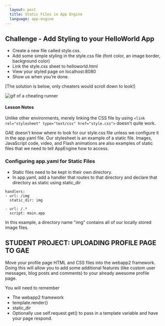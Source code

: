 ```yaml
---
  layout: post
  title: Static Files in App Engine
  language: app-engine
---
```

## Challenge - Add Styling to your HelloWorld App

* Create a new file called style.css.
* Add some simple styling in the style.css file (font color, an image border, background color)
* Link the style.css sheet to helloworld.html
* View your styled page on localhost:8080
* Show us when you’re done.

[The solution is below, only cheaters would scroll down to look!]

![gif of a cheating runner](http://media.giphy.com/media/BUOlQ1H5RCR1K/giphy.gif)

####  Lesson Notes
Unlike other environments, merely linking the CSS file by using `<link rel="stylesheet" type="text/css" href="style.css">` doesn't quite work.

GAE doesn't know where to look for our style.css file unless we configure it in the app.yaml file. Our stylesheet is an example of a static file.
Images, JavaScript code, video, and Flash animations are also examples of static files that we need to tell AppEngine how to access.  

###  Configuring app.yaml for Static Files
* Static files need to be kept in their own directory.
* In app.yaml, add a handler that routes to that directory and declare that directory as static using static_dir

```
handlers:
- url: /img
  static_dir: img

- url: /.*
  script: main.app
```
In this example, a directory name "img" contains all of our locally stored image files.

## STUDENT PROJECT: UPLOADING PROFILE PAGE TO GAE

Move your profile page HTML and CSS files into the webapp2 framework. Doing this will allow you to add some additional features (like custom user messages, blog posts and comments) to your already awesome profile page.

You will need to remember
* The webapp2 framework
* template.render()
* static_dir
* Optionally use self.request.get() to pass in a template variable and have your page respond.

